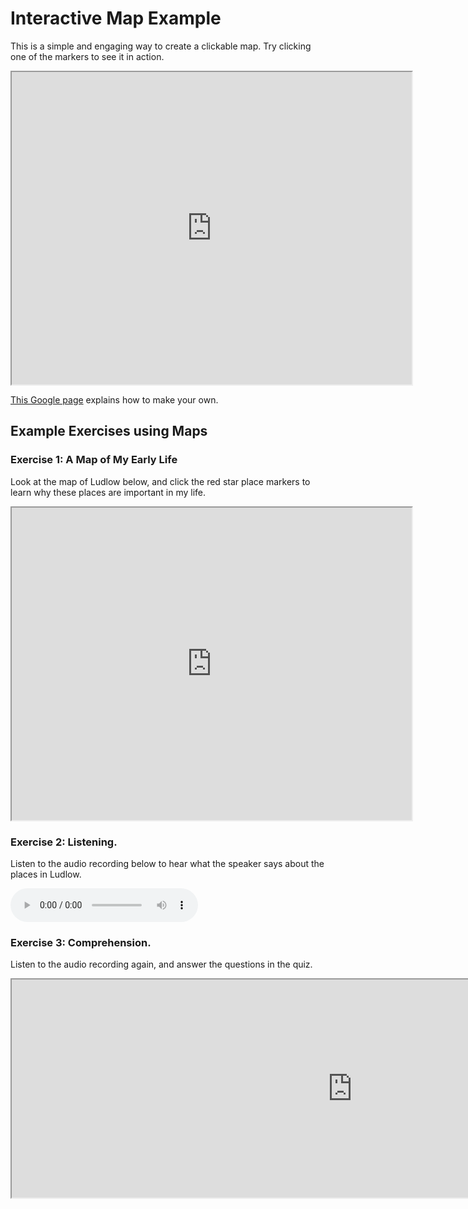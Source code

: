<h1>Interactive Map Example</h1>
<p>This is a simple and engaging way to create a clickable map. Try clicking one of the markers to see it in action.</p>
<iframe src="https://www.google.com/maps/d/u/0/embed?mid=19XFUtxp_NckYxAoLCK5ruhDUPocu_Tq5" width="640" height="500"></iframe>

<p><a href="https://support.google.com/mymaps/answer/3024454?hl=en&amp%3Bref_topic=3188329">This Google page</a> explains how to make your own.</p>


<h2>Example Exercises using Maps</h2>

<h3>Exercise 1: A Map of My Early Life</h3>
<p>Look at the map of Ludlow below, and click the red star place markers to learn why these places are important in my life.</p>
<p><iframe src="https://www.google.com/maps/d/embed?mid=1w9dsmDQUhFC8yNRRnpwED1o5azU" width="640" height="500"></iframe></p>

<h3>Exercise 2: Listening.</h3>
<p>Listen to the audio recording below to hear what the speaker says about the places in Ludlow.</p>
<p> 
<audio controls>
  <source src="https://a.clyp.it/hbgh3yb5.mp3" type="audio/mpeg">
Your browser does not support the audio element.
</audio> 
 </p>

<h3>Exercise 3: Comprehension.</h3>
<p>Listen to the audio recording again, and answer the questions in the quiz.</p>
<p> <iframe src="https://h5p.org/h5p/embed/33811" width="1090" height="349" allowfullscreen="allowfullscreen"></iframe></p>
 
      
      
